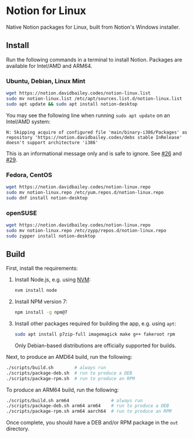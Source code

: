 # Notion for Linux

Native Notion packages for Linux, built from Notion's Windows installer.

## Install

Run the following commands in a terminal to install Notion. Packages are available for Intel/AMD and ARM64.

### Ubuntu, Debian, Linux Mint

```sh
wget https://notion.davidbailey.codes/notion-linux.list
sudo mv notion-linux.list /etc/apt/sources.list.d/notion-linux.list
sudo apt update && sudo apt install notion-desktop
```

You may see the following line when running `sudo apt update` on an Intel/AMD system:

```
N: Skipping acquire of configured file 'main/binary-i386/Packages' as repository 'https://notion.davidbailey.codes/debs stable InRelease' doesn't support architecture 'i386'
```

This is an informational message only and is safe to ignore. See [#26](https://github.com/davidbailey00/notion-linux/issues/26) and [#29](https://github.com/davidbailey00/notion-linux/issues/29).

### Fedora, CentOS

```sh
wget https://notion.davidbailey.codes/notion-linux.repo
sudo mv notion-linux.repo /etc/yum.repos.d/notion-linux.repo
sudo dnf install notion-desktop
```

### openSUSE

```sh
wget https://notion.davidbailey.codes/notion-linux.repo
sudo mv notion-linux.repo /etc/zypp/repos.d/notion-linux.repo
sudo zypper install notion-desktop
```

## Build

First, install the requirements:

1. Install Node.js, e.g. using [NVM](https://github.com/nvm-sh/nvm):

   ```sh
   nvm install node
   ```

2. Install NPM version 7:

   ```sh
   npm install -g npm@7
   ```

3. Install other packages required for building the app, e.g. using `apt`:

   ```sh
   sudo apt install p7zip-full imagemagick make g++ fakeroot rpm
   ```

   Only Debian-based distributions are officially supported for builds.

Next, to produce an AMD64 build, run the following:

```sh
./scripts/build.sh        # always run
./scripts/package-deb.sh  # run to produce a DEB
./scripts/package-rpm.sh  # run to produce an RPM
```

To produce an ARM64 build, run the following:

```sh
./scripts/build.sh arm64                # always run
./scripts/package-deb.sh arm64 arm64    # run to produce a DEB
./scripts/package-rpm.sh arm64 aarch64  # run to produce an RPM
```

Once complete, you should have a DEB and/or RPM package in the `out` directory.
